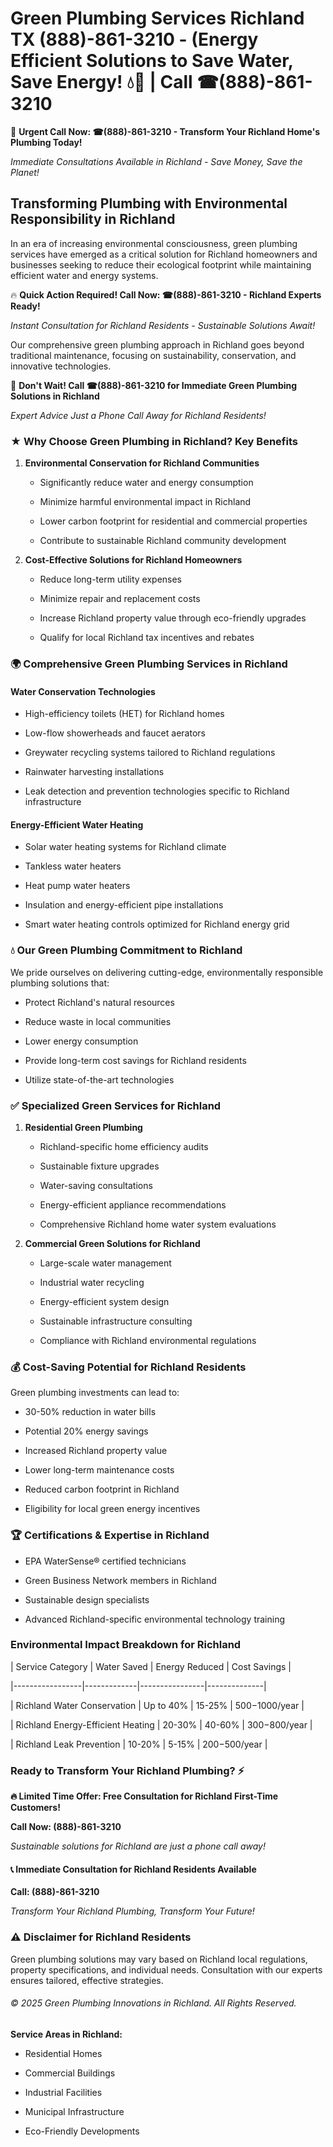 # Green Plumbing Services Richland TX (888)-861-3210 - (Energy Efficient Solutions to Save Water, Save Energy! 💧🌿 | Call ☎(888)-861-3210

🚨 **Urgent Call Now: ☎(888)-861-3210 - Transform Your Richland Home's Plumbing Today!**
*Immediate Consultations Available in Richland - Save Money, Save the Planet!*

## Transforming Plumbing with Environmental Responsibility in Richland

In an era of increasing environmental consciousness, green plumbing services have emerged as a critical solution for Richland homeowners and businesses seeking to reduce their ecological footprint while maintaining efficient water and energy systems. 

🔥 **Quick Action Required! Call Now: ☎(888)-861-3210 - Richland Experts Ready!**
*Instant Consultation for Richland Residents - Sustainable Solutions Await!*

Our comprehensive green plumbing approach in Richland goes beyond traditional maintenance, focusing on sustainability, conservation, and innovative technologies.

🚨 **Don't Wait! Call ☎(888)-861-3210 for Immediate Green Plumbing Solutions in Richland**
*Expert Advice Just a Phone Call Away for Richland Residents!*

### ★ Why Choose Green Plumbing in Richland? Key Benefits

1. **Environmental Conservation for Richland Communities** 
   - Significantly reduce water and energy consumption
   - Minimize harmful environmental impact in Richland
   - Lower carbon footprint for residential and commercial properties
   - Contribute to sustainable Richland community development

2. **Cost-Effective Solutions for Richland Homeowners** 
   - Reduce long-term utility expenses
   - Minimize repair and replacement costs
   - Increase Richland property value through eco-friendly upgrades
   - Qualify for local Richland tax incentives and rebates

### 🌍 Comprehensive Green Plumbing Services in Richland

#### Water Conservation Technologies
- High-efficiency toilets (HET) for Richland homes
- Low-flow showerheads and faucet aerators
- Greywater recycling systems tailored to Richland regulations
- Rainwater harvesting installations
- Leak detection and prevention technologies specific to Richland infrastructure

#### Energy-Efficient Water Heating
- Solar water heating systems for Richland climate
- Tankless water heaters
- Heat pump water heaters
- Insulation and energy-efficient pipe installations
- Smart water heating controls optimized for Richland energy grid

### 💧 Our Green Plumbing Commitment to Richland

We pride ourselves on delivering cutting-edge, environmentally responsible plumbing solutions that:
- Protect Richland's natural resources
- Reduce waste in local communities
- Lower energy consumption
- Provide long-term cost savings for Richland residents
- Utilize state-of-the-art technologies

### ✅ Specialized Green Services for Richland

1. **Residential Green Plumbing**
   - Richland-specific home efficiency audits
   - Sustainable fixture upgrades
   - Water-saving consultations
   - Energy-efficient appliance recommendations
   - Comprehensive Richland home water system evaluations

2. **Commercial Green Solutions for Richland**
   - Large-scale water management
   - Industrial water recycling
   - Energy-efficient system design
   - Sustainable infrastructure consulting
   - Compliance with Richland environmental regulations

### 💰 Cost-Saving Potential for Richland Residents

Green plumbing investments can lead to:
- 30-50% reduction in water bills
- Potential 20% energy savings
- Increased Richland property value
- Lower long-term maintenance costs
- Reduced carbon footprint in Richland
- Eligibility for local green energy incentives

### 🏆 Certifications & Expertise in Richland

- EPA WaterSense® certified technicians
- Green Business Network members in Richland
- Sustainable design specialists
- Advanced Richland-specific environmental technology training

### Environmental Impact Breakdown for Richland

| Service Category | Water Saved | Energy Reduced | Cost Savings |
|-----------------|-------------|----------------|--------------|
| Richland Water Conservation | Up to 40% | 15-25% | $500-$1000/year |
| Richland Energy-Efficient Heating | 20-30% | 40-60% | $300-$800/year |
| Richland Leak Prevention | 10-20% | 5-15% | $200-$500/year |

### Ready to Transform Your Richland Plumbing? ⚡

**🔥 Limited Time Offer: Free Consultation for Richland First-Time Customers!**

**Call Now: (888)-861-3210**
*Sustainable solutions for Richland are just a phone call away!*

#### 📞 Immediate Consultation for Richland Residents Available

**Call: (888)-861-3210**
*Transform Your Richland Plumbing, Transform Your Future!*

### ⚠️ Disclaimer for Richland Residents

Green plumbing solutions may vary based on Richland local regulations, property specifications, and individual needs. Consultation with our experts ensures tailored, effective strategies.

###### © 2025 Green Plumbing Innovations in Richland. All Rights Reserved.

**Service Areas in Richland:** 
- Residential Homes
- Commercial Buildings
- Industrial Facilities
- Municipal Infrastructure
- Eco-Friendly Developments